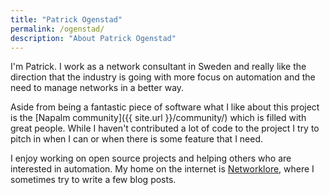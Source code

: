 ```yaml
---
title: "Patrick Ogenstad"
permalink: /ogenstad/
description: "About Patrick Ogenstad"
---
```

I'm Patrick. I work as a network consultant in Sweden and really like the direction that the industry is going with more focus on automation and the need to manage networks in a better way.

Aside from being a fantastic piece of software what I like about this project is the [Napalm community]({{ site.url }}/community/) which is filled with great people. While I haven't contributed a lot of code to the project I try to pitch in when I can or when there is some feature that I need.

I enjoy working on open source projects and helping others who are interested in automation. My home on the internet is [Networklore](https://networklore.com/), where I sometimes try to write a few blog posts.
